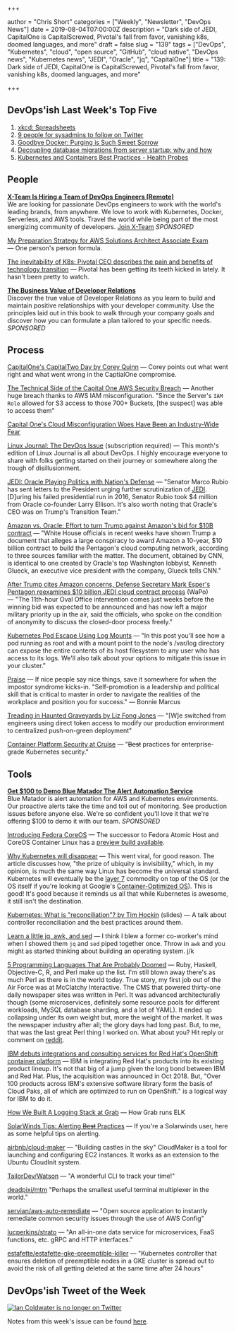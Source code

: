 +++

author = "Chris Short"
categories = ["Weekly", "Newsletter", "DevOps News"]
date = 2019-08-04T07:00:00Z
description = "Dark side of JEDI, CapitalOne is CapitalScrewed, Pivotal's fall from favor, vanishing k8s, doomed languages, and more"
draft = false
slug = "139"
tags = ["DevOps", "Kubernetes", "cloud", "open source", "GitHub", "cloud native", "DevOps news", "Kubernetes news", "JEDI", "Oracle", "jq", "CapitalOne"]
title = "139: Dark side of JEDI, CapitalOne is CapitalScrewed, Pivotal's fall from favor, vanishing k8s, doomed languages, and more"

+++

## DevOps'ish Last Week's Top Five

1. [xkcd: Spreadsheets](https://xkcd.com/2180/)
1. [9 people for sysadmins to follow on Twitter](https://opensource.com/article/19/7/twitter-sysadmins)
1. [Goodbye Docker: Purging is Such Sweet Sorrow](https://zwischenzugs.com/2019/07/27/goodbye-docker-purging-is-such-sweet-sorrow/)
1. [Decoupling database migrations from server startup: why and how](https://pythonspeed.com/articles/schema-migrations-server-startup/)
1. [Kubernetes and Containers Best Practices - Health Probes](https://www.magalix.com/blog/kubernetes-and-containers-best-practices-health-probes)

## People

[**X-Team Is Hiring a Team of DevOps Engineers (Remote)**](https://cshort.co/2GImsty)  
We are looking for passionate DevOps engineers to work with the world's leading brands, from anywhere. We love to work with Kubernetes, Docker, Serverless, and AWS tools. Travel the world while being part of the most energizing community of developers. [Join X-Team](https://x-team.com/remote-devops-engineer-jobs/?utm_source=devopsish&utm_medium=email-ad) *SPONSORED*

[My Preparation Strategy for AWS Solutions Architect Associate Exam](https://sumit-ghosh.com/articles/aws-solutions-architect-associate-preparation/) — One person's person formula.

[The inevitability of K8s: Pivotal CEO describes the pain and benefits of technology transition](https://www.theregister.co.uk/2019/07/29/pivotal_ceo_interview/) — Pivotal has been getting its teeth kicked in lately. It hasn't been pretty to watch.

[**The Business Value of Developer Relations**](https://cshort.co/2K9XsgV)  
Discover the true value of Developer Relations as you learn to build and maintain positive relationships with your developer community. Use the principles laid out in this book to walk through your company goals and discover how you can formulate a plan tailored to your specific needs. *SPONSORED*

## Process

[CapitalOne's CapitalTwo Day by Corey Quinn](https://www.lastweekinaws.com/blog/capitalones-capitaltwo-day/) — Corey points out what went right and what went wrong in the CaptialOne compromise.

[The Technical Side of the Capital One AWS Security Breach](https://start.jcolemorrison.com/the-technical-side-of-the-capital-one-aws-security-breach/) — Another huge breach thanks to AWS IAM misconfiguration. "Since the Server's `IAM Role` allowed for S3 access to those 700+ Buckets, [the suspect] was able to access them"

[Capital One's Cloud Misconfiguration Woes Have Been an Industry-Wide Fear](https://thenewstack.io/capital-ones-cloud-misconfiguration-woes-have-been-an-industry-wide-fear/)

[Linux Journal: The DevOps Issue](https://www.linuxjournal.com/content/devops-issue?utm_source=devopsish&utm_medium=newsletter&utm_campaign=139) (subscription required) — This month's edition of Linux Journal is all about DevOps. I highly encourage everyone to share with folks getting started on their journey or somewhere along the trough of disillusionment.

[JEDI: Oracle Playing Politics with Nation's Defense](https://chrisshort.net/use-the-force-larry-oracle-playing-politics-with-nations-defense/?utm_source=devopsish&utm_medium=newsletter&utm_campaign=139) — "Senator Marco Rubio has sent letters to the President urging further scrutinization of [JEDI](https://devopsish.com/tags/jedi/). [D]uring his failed presidential run in 2016, Senator Rubio took $4 million from Oracle co-founder Larry Ellison. It's also worth noting that Oracle's CEO was on Trump's Transition Team."

[Amazon vs. Oracle: Effort to turn Trump against Amazon's bid for $10B contract](https://www.cnn.com/2019/07/26/politics/oracle-trump-amazon-defense-contract-conspiracy/index.html) — "White House officials in recent weeks have shown Trump a document that alleges a large conspiracy to award Amazon a 10-year, $10 billion contract to build the Pentagon's cloud computing network, according to three sources familiar with the matter. The document, obtained by CNN, is identical to one created by Oracle's top Washington lobbyist, Kenneth Glueck, an executive vice president with the company, Glueck tells CNN."

[After Trump cites Amazon concerns, Defense Secretary Mark Esper's Pentagon reexamines $10 billion JEDI cloud contract process](https://www.washingtonpost.com/business/2019/08/01/after-trump-cites-amazon-concerns-pentagon-re-examines-billion-jedi-cloud-contract-process/?utm_term=.4efc4954fd9a) (WaPo) — "The 11th-hour Oval Office intervention comes just weeks before the winning bid was expected to be announced and has now left a major military priority up in the air, said the officials, who spoke on the condition of anonymity to discuss the closed-door process freely."

[Kubernetes Pod Escape Using Log Mounts](https://blog.aquasec.com/kubernetes-security-pod-escape-log-mounts) — "In this post you'll see how a pod running as root and with a mount point to the node's /var/log directory can expose the entire contents of its host filesystem to any user who has access to its logs. We'll also talk about your options to mitigate this issue in your cluster."

[Praise](https://devopsish.com/praise/) — If nice people say nice things, save it somewhere for when the impostor syndrome kicks-in. "Self-promotion is a leadership and political skill that is critical to master in order to navigate the realities of the workplace and position you for success." ― Bonnie Marcus

[Treading in Haunted Graveyards by Liz Fong Jones](https://www.honeycomb.io/blog/treading-in-haunted-graveyards/) — "[W]e switched from engineers using direct token access to modify our production environment to centralized push-on-green deployment"

[Container Platform Security at Cruise](https://medium.com/cruise/container-platform-security-7a3057a27663) — "~~Best~~ practices for enterprise-grade Kubernetes security."

## Tools

[**Get $100 to Demo Blue Matador The Alert Automation Service**](https://cshort.co/2YKgZg4)  
Blue Matador is alert automation for AWS and Kubernetes environments. Our proactive alerts take the time and toil out of monitoring. See production issues before anyone else. We're so confident you'll love it that we're offering $100 to demo it with our team. *SPONSORED*

[Introducing Fedora CoreOS](https://fedoramagazine.org/introducing-fedora-coreos/) — The successor to Fedora Atomic Host and CoreOS Container Linux has a [preview build available](https://getfedora.org/en/coreos/download/).

[Why Kubernetes will disappear](https://levelup.gitconnected.com/why-kubernetes-will-disappear-10ffcfb39f01?gi=9107aafda7ae) — This went viral, for good reason. The article discusses how, "the prize of ubiquity is invisibility," which, in my opinion, is much the same way Linux has become the universal standard. Kubernetes will eventually be the [layer 7](https://chrisshort.net/drawings/osi-model/) commodity on top of the OS (or the OS itself if you're looking at Google's [Container-Optimized OS](https://cloud.google.com/container-optimized-os/docs/)). This is good! It's good because it reminds us all that while Kubernetes is awesome, it still isn't the destination.

[Kubernetes: What is "reconciliation"? by Tim Hockin](https://speakerdeck.com/thockin/kubernetes-what-is-reconciliation) (slides) — A talk about controller reconciliation and the best practices around them.

[Learn a little jq, awk, and sed](https://letterstoanewdeveloper.com/2019/07/29/learn-a-little-jq-awk-and-sed/) — I think I blew a former co-worker's mind when I showed them `jq` and `sed` piped together once. Throw in `awk` and you might as started thinking about building an operating system. j/k

[5 Programming Languages That Are Probably Doomed](https://insights.dice.com/2019/07/29/5-programming-languages-probably-doomed/?utm_source=devopsish&utm_medium=newsletter&utm_campaign=139) — Ruby, Haskell, Objective-C, R, and Perl make up the list. I'm still blown away there's as much Perl as there is in the world today. True story, my first job out of the Air Force was at McClatchy Interactive. The CMS that powered thirty-one daily newspaper sites was written in Perl. It was advanced architecturally though (some microservices, definitely some resource pools for different workloads, MySQL database sharding, and a lot of YAML). It ended up collapsing under its own weight but, more the weight of the market. It was the newspaper industry after all; the glory days had long past. But, to me, that was the last great Perl thing I worked on. What about you? Hit reply or comment on [reddit](https://reddit.com/r/devopsish/).

[IBM debuts integrations and consulting services for Red Hat's OpenShift container platform](https://venturebeat.com/2019/08/01/ibm-debuts-integrations-and-consulting-services-for-red-hats-openshift-container-platform/) — IBM is integrating Red Hat's products into its existing product lineup. It's not that big of a jump given the long bond between IBM and Red Hat. Plus, the acquisition was announced in Oct 2018. But, "Over 100 products across IBM's extensive software library form the basis of Cloud Paks, all of which are optimized to run on OpenShift." is a logical way for IBM to do it.

[How We Built A Logging Stack at Grab](https://engineering.grab.com/how-built-logging-stack) — How Grab runs ELK

[SolarWinds Tips: Alerting ~~Best~~ Practices](https://loop1.com/swblog/solarwinds-tip-alerting-best-practices/) — If you're a Solarwinds user, here as some helpful tips on alerting.

[airbnb/cloud-maker](https://github.com/airbnb/cloud-maker) — "Building castles in the sky" CloudMaker is a tool for launching and configuring EC2 instances. It works as an extension to the Ubuntu CloudInit system.

[TailorDev/Watson](https://github.com/TailorDev/Watson) — "A wonderful CLI to track your time!"

[deadpixi/mtm](https://github.com/deadpixi/mtm) "Perhaps the smallest useful terminal multiplexer in the world."

[servian/aws-auto-remediate](https://github.com/servian/aws-auto-remediate) — "Open source application to instantly remediate common security issues through the use of AWS Config"

[lucperkins/strato](https://github.com/lucperkins/strato) — "An all-in-one data service for microservices, FaaS functions, etc. gRPC and HTTP interfaces."

[estafette/estafette-gke-preemptible-killer](https://github.com/estafette/estafette-gke-preemptible-killer) — "Kubernetes controller that ensures deletion of preemptible nodes in a GKE cluster is spread out to avoid the risk of all getting deleted at the same time after 24 hours"

## DevOps'ish Tweet of the Week

[![Ian Coldwater is no longer on Twitter](/images/139-tweet-of-the-week.png)](https://twitter.com/ChrisShort/status/1172851064862887936)

Notes from this week's issue can be found [here](./notes/).
